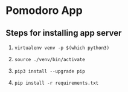 # Pomodoro App

## Steps for installing app server

1. `virtualenv venv -p $(which python3) `

2. `source ./venv/bin/activate`

3. `pip3 install --upgrade pip`
4. `pip install -r requirements.txt`

